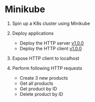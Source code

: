 
# Minikube

1. Spin up a K8s cluster using Minikube

2. Deploy applications
	- Deploy the HTTP server [v1.0.0](https://hub.docker.com/layers/bygui86/http-server/v1.0.0/images/sha256-e27db42723bacf94127d1d4128d6cada43f84a2e91e83dd5bf28340f591a7426?context=explore)
	- Deploy the HTTP client [v1.0.0](https://hub.docker.com/layers/bygui86/http-client/v1.0.0/images/sha256-0a69cddd13651af05af660d14f1df772f72edb6c310492dc647fbe2ad60c7e4a?context=explore)

3. Expose HTTP client to localhost

4. Perform following HTTP requests
	- Create 3 new products
	- Get all products
	- Get product by ID
	- Delete product by ID
